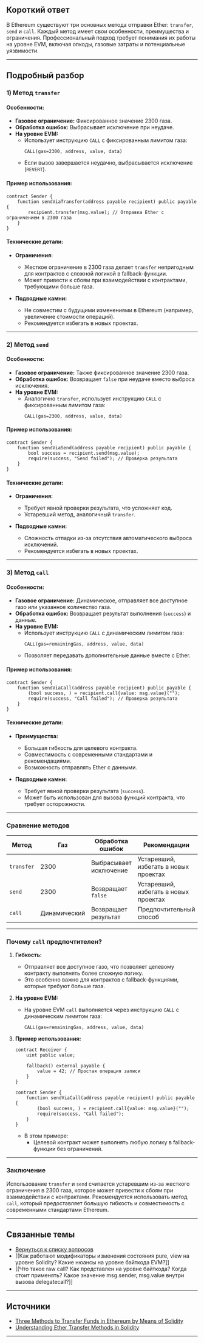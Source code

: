 ## Короткий ответ
В Ethereum существуют три основных метода отправки Ether: `transfer`, `send` и `call`. Каждый метод имеет свои особенности, преимущества и ограничения. Профессиональный подход требует понимания их работы на уровне EVM, включая опкоды, газовые затраты и потенциальные уязвимости.

---

## Подробный разбор

### **1) Метод `transfer`**

#### **Особенности:**
- **Газовое ограничение:** Фиксированное значение 2300 газа.
- **Обработка ошибок:** Выбрасывает исключение при неудаче.
- **На уровне EVM:**
  - Использует инструкцию `CALL` с фиксированным лимитом газа:
    ```solidity
    CALL(gas=2300, address, value, data)
    ```
  - Если вызов завершается неудачно, выбрасывается исключение (`REVERT`).

#### **Пример использования:**
```solidity
contract Sender {
    function sendViaTransfer(address payable recipient) public payable {
        recipient.transfer(msg.value); // Отправка Ether с ограничением в 2300 газа
    }
}
```

#### **Технические детали:**
- **Ограничения:**
  - Жесткое ограничение в 2300 газа делает `transfer` непригодным для контрактов с сложной логикой в fallback-функции.
  - Может привести к сбоям при взаимодействии с контрактами, требующими больше газа.

- **Подводные камни:**
  - Не совместим с будущими изменениями в Ethereum (например, увеличение стоимости операций).
  - Рекомендуется избегать в новых проектах.

---

### **2) Метод `send`**

#### **Особенности:**
- **Газовое ограничение:** Также фиксированное значение 2300 газа.
- **Обработка ошибок:** Возвращает `false` при неудаче вместо выброса исключения.
- **На уровне EVM:**
  - Аналогично `transfer`, использует инструкцию `CALL` с фиксированным лимитом газа:
    ```solidity
    CALL(gas=2300, address, value, data)
    ```

#### **Пример использования:**
```solidity
contract Sender {
    function sendViaSend(address payable recipient) public payable {
        bool success = recipient.send(msg.value);
        require(success, "Send failed"); // Проверка результата
    }
}
```

#### **Технические детали:**
- **Ограничения:**
  - Требует явной проверки результата, что усложняет код.
  - Устаревший метод, аналогичный `transfer`.

- **Подводные камни:**
  - Сложность отладки из-за отсутствия автоматического выброса исключений.
  - Рекомендуется избегать в новых проектах.

---

### **3) Метод `call`**

#### **Особенности:**
- **Газовое ограничение:** Динамическое, отправляет все доступное газо или указанное количество газа.
- **Обработка ошибок:** Возвращает результат выполнения (`success`) и данные.
- **На уровне EVM:**
  - Использует инструкцию `CALL` с динамическим лимитом газа:
    ```solidity
    CALL(gas=remainingGas, address, value, data)
    ```
  - Позволяет передавать дополнительные данные вместе с Ether.

#### **Пример использования:**
```solidity
contract Sender {
    function sendViaCall(address payable recipient) public payable {
        (bool success, ) = recipient.call{value: msg.value}("");
        require(success, "Call failed"); // Проверка результата
    }
}
```

#### **Технические детали:**
- **Преимущества:**
  - Большая гибкость для целевого контракта.
  - Совместимость с современными стандартами и рекомендациями.
  - Возможность отправлять Ether с данными.

- **Подводные камни:**
  - Требует явной проверки результата (`success`).
  - Может быть использован для вызова функций контракта, что требует осторожности.

---

### **Сравнение методов**

| Метод      | Газ          | Обработка ошибок | Рекомендации                     |
|------------|--------------|------------------|----------------------------------|
| `transfer` | 2300         | Выбрасывает исключение | Устаревший, избегать в новых проектах |
| `send`     | 2300         | Возвращает `false` | Устаревший, избегать в новых проектах |
| `call`     | Динамический | Возвращает результат | Предпочтительный способ          |

---

### **Почему `call` предпочтителен?**

1. **Гибкость:**
   - Отправляет все доступное газо, что позволяет целевому контракту выполнять более сложную логику.
   - Это особенно важно для контрактов с fallback-функциями, которые требуют больше газа.

2. **На уровне EVM:**
   - На уровне EVM `call` выполняется через инструкцию `CALL` с динамическим лимитом газа:
     ```solidity
     CALL(gas=remainingGas, address, value, data)
     ```

3. **Пример использования:**
   ```solidity
   contract Receiver {
       uint public value;

       fallback() external payable {
           value = 42; // Простая операция записи
       }
   }

   contract Sender {
       function sendViaCall(address payable recipient) public payable {
           (bool success, ) = recipient.call{value: msg.value}("");
           require(success, "Call failed");
       }
   }
   ```

   - В этом примере:
     - Целевой контракт может выполнять любую логику в fallback-функции без ограничений.

---

### **Заключение**
Использование `transfer` и `send` считается устаревшим из-за жесткого ограничения в 2300 газа, которое может привести к сбоям при взаимодействии с контрактами. Рекомендуется использовать метод `call`, который предоставляет большую гибкость и совместимость с современными стандартами Ethereum.

---

## Связанные темы
- [Вернуться к списку вопросов](5.%20Список%20вопросов.md)
- [[Как работают модификаторы изменения состояния pure, view на уровне Solidity? Какие нюансы на уровне байткода EVM?]]
- [[Что такое raw call? Как представлен на уровне байткода? Когда стоит применять? Какое значение msg.sender, msg.value внутри вызова delegatecall?]]

---

## Источники
- [Three Methods to Transfer Funds in Ethereum by Means of Solidity](https://medium.com/daox/three-methods-to-transfer-funds-in-ethereum-by-means-of-solidity-5719944ed6e9)
- [Understanding Ether Transfer Methods in Solidity](https://ethereum.stackexchange.com/questions/81994/what-is-the-difference-between-fallback-and-receive-functions-in-solidity)
---
